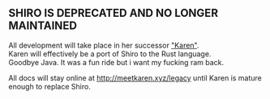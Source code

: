 ## SHIRO IS DEPRECATED AND NO LONGER MAINTAINED

All development will take place in her successor ["Karen"](https://github.com/sn0w/karen).<br/>
Karen will effectively be a port of Shiro to the Rust language.<br>
Goodbye Java. It was a fun ride but i want my fucking ram back.

All docs will stay online at http://meetkaren.xyz/legacy until Karen is mature enough to replace Shiro.
